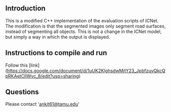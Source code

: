 ## Introduction

This is a modified C++ implementation of the evaluation scripts of ICNet. The modification is that the segmented images only segment road surfaces, instead of segmenting all objects.  This is not a change in the ICNet model, but simply a way in which the output is displayed.

## Instructions to compile and run
Follow this [link] (https://docs.google.com/document/d/1uUK2KlghsdwMjtY23_JpbfzuyQkcQpRKAetClIWvc_8/edit?usp=sharing)

## Questions

Please contact 'ankit61@tamu.edu'
